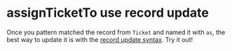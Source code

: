 # assignTicketTo use record update

Once you pattern matched the record from `Ticket` and named it with `as`, the best way to update it is with the [record update syntax](https://elm-lang.org/docs/records#updating-records).
Try it out!
